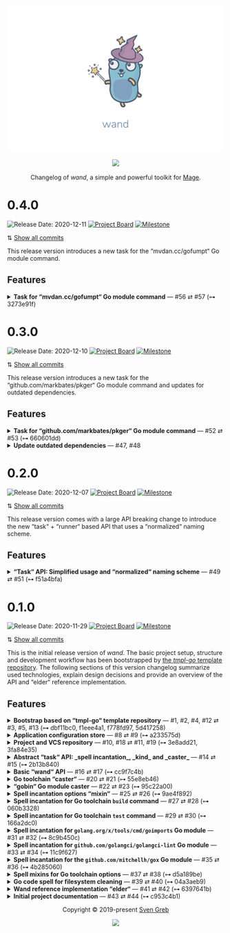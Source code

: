<p align="center"><img src="https://raw.githubusercontent.com/svengreb/wand/main/assets/images/repository-hero.svg?sanitize=true"/></p>

<p align="center"><a href="https://github.com/svengreb/wand/releases/latest"><img src="https://img.shields.io/github/release/svengreb/wand.svg?style=flat-square&label=Release&logo=github&logoColor=eceff4&colorA=4c566a&colorB=88c0d0"/></a></p>

<p align="center">Changelog of <em>wand</em>, a simple and powerful toolkit for <a href="https://magefile.org" target="_blank">Mage</a>.</p>

<!--lint disable no-duplicate-headings no-duplicate-headings-in-section-->

# 0.4.0

![Release Date: 2020-12-11](https://img.shields.io/static/v1?style=flat-square&label=Release%20Date&message=2020-12-11&colorA=4c566a&colorB=88c0d0) [![Project Board](https://img.shields.io/static/v1?style=flat-square&label=Project%20Board&message=0.4.0&logo=github&logoColor=eceff4&colorA=4c566a&colorB=88c0d0)](https://github.com/svengreb/wand/projects/7) [![Milestone](https://img.shields.io/static/v1?style=flat-square&label=Milestone&message=0.4.0&logo=github&logoColor=eceff4&colorA=4c566a&colorB=88c0d0)](https://github.com/svengreb/wand/milestone/4)

⇅ [Show all commits][gh-compare-tag-v0.3.0_v0.4.0]

This release version introduces a new task for the “mvdan.cc/gofumpt“ Go module command.

## Features

<details>
<summary><strong>Task for “mvdan.cc/gofumpt“ Go module command</strong> — #56 ⇄ #57 (⊶ 3273e91f)</summary>

↠ The [mvdan.cc/gofumpt][go-pkg-mvdan.cc/gofumpt] Go module provides the `gofumpt` command, a tool that enforces a stricter format than [`gofmt`][go-pkg-cmd/gofmt] and [provides additional rules][gh-mvdan/gofumpt#rules], while being backwards compatible. It is a modified fork of `gofmt` so it can be used as a drop-in replacement.

To configure and run the `gofumpt` command, a new [`task.GoModule`][go-pkg-if-task#gomodule] has been implemented in the new [gofumpt][go-pkg-task/gofumpt] package that can be run using the [gobin command runner][go-pkg-stc-task/gobin#runner] or any other [command runner][go-pkg-if-task#runner] that handles tasks of kind [`KindGoModule`][go-pkg-const-task#kindgomodule].

The task is customizable through the following functions:

- `WithEnv(map[string]string) gofumpt.Option` — sets the task specific environment.
- `WithExtraArgs(...string) gofumpt.Option` — sets additional arguments to pass to the command.
- `WithExtraRules(bool) gofumpt.Option` — indicates whether `gofumpt`‘s extra rules should be enabled. See the [repository documentation for a listing of available rules][gh-mvdan/gofumpt#rules].
- `WithListNonCompliantFiles(bool) gofumpt.Option` — indicates whether files, whose formatting are not conform to the style guide, are listed.
- `WithModulePath(string) gofumpt.Option` — sets the module import path.
- `WithModuleVersion(*semver.Version) gofumpt.Option` — sets the module version.
- `WithPaths(...string) gofumpt.Option` — sets the paths to search for Go source files. By default all directories are scanned recursively starting from the current working directory.
- `WithReportAllErrors(bool) gofumpt.Option` — indicates whether all errors should be printed instead of only the first 10 on different lines.
- `WithSimplify(bool) gofumpt.Option` — indicates whether code should be simplified.

The “elder“ reference implementation provides the new [`Gofumpt` method][go-pkg-m-elder#elder.gofumpt].

</details>

# 0.3.0

![Release Date: 2020-12-10](https://img.shields.io/static/v1?style=flat-square&label=Release%20Date&message=2020-12-10&colorA=4c566a&colorB=88c0d0) [![Project Board](https://img.shields.io/static/v1?style=flat-square&label=Project%20Board&message=0.3.0&logo=github&logoColor=eceff4&colorA=4c566a&colorB=88c0d0)](https://github.com/svengreb/wand/projects/6) [![Milestone](https://img.shields.io/static/v1?style=flat-square&label=Milestone&message=0.3.0&logo=github&logoColor=eceff4&colorA=4c566a&colorB=88c0d0)](https://github.com/svengreb/wand/milestone/3)

⇅ [Show all commits][gh-compare-tag-v0.2.0_v0.3.0]

This release version introduces a new task for the “github.com/markbates/pkger“ Go module command and updates for outdated dependencies.

## Features

<details>
<summary><strong>Task for “github.com/markbates/pkger“ Go module command</strong> — #52 ⇄ #53 (⊶ 660601dd)</summary>

↠ The [github.com/markbates/pkger][go-pkg-github.com/markbates/pkger] Go module provides the `pkger` command, a tool for embedding static files into Go binaries.

To configure and run the `pkger` command, a new [`task.GoModule`][go-pkg-if-task#gomodule] has been implemented in a the [pkger][go-pkg-task/pkger] package that can be run using the [gobin command runner][go-pkg-stc-task/gobin#runner] or any other [command runner][go-pkg-if-task#runner] that handles tasks of kind [`KindGoModule`][go-pkg-const-task#kindgomodule].

The task is customizable through the following functions:

- `WithEnv(env map[string]string) pkger.Option` — sets the task specific environment.
- `WithExtraArgs(extraArgs ...string) pkger.Option` — sets additional arguments to pass to the command.
- `WithIncludes(includes ...string) pkger.Option` — adds the relative paths of files and directories that should be included.
  By default the paths will be detected by `pkger` itself when used within any of the packages of the target Go module.
- `WithModulePath(path string) pkger.Option` — sets the module import path.
- `WithModuleVersion(version *semver.Version) pkger.Option` — sets the module version.

The “elder“ reference implementation provides the new [`Pkger` method][go-pkg-elder#elder.pkger] including the handling of the [“monorepo“ workaround](#monorepo-workaround).

### Official “Static Assets Embedding“

Please note that the _pkger_ project might be superseded and discontinued due to the official Go toolchain [support for embedding static assets (files)][gh-golang/go#41191] that will most probably be released with [Go version 1.16][gh-golang/go-ms-145].

Please see the official [draft document][googsrc-go-prop-design-embed] and [markbates/pkger#114][gh-markbates/pkger#114] for more details.

### “Monorepo“ Workaround

_pkger_ tries to mimic the Go standard library and the way how the Go toolchain handles modules, but is therefore also affected by its problems and edge cases.
When the `pkger` command is used from the root of a Go module repository, the directory where the `go.mod` file is located, and there is no valid Go source file, the command will fail because it internally uses the same logic like the [`list` command of the Go toolchain][gh-pkg-cmd/go#list] (`go list`).
Therefore a “dummy“ Go source file may need to be created as a workaround. This is mostly only required for repositories that use a [“monorepo“ layout][trunkbasedev-monorepos] where one or more `main` packages are placed in a subdirectory relative to the root directory, e.g. `apps` or `cmd`. For repositories where the root directory already has a Go package, that does not contain any build constraints/tags, or uses a “library“ layout, a “dummy“ file is probably not needed.
Please see [markbates/pkger#109][gh-markbates/pkger#109] and [markbates/pkger#121][gh-markbates/pkger#121] for more details.

The new [`Pkger` method][go-pkg-elder#elder.pkger] of the [“elder“ reference implementation][go-pkg-elder] handles the creation of a temporary “dummy“ file that gets deleted automatically when the tasks finishes in order to avoid the need for the user to add such a file to the repository and commit it into the VCS.

</details>

<details>
<summary><strong>Update outdated dependencies</strong> — #47, #48</summary>

↠ Bumped outdated Go module dependencies to their latest versions:

- #47 (⊶ 41e11b94) [`github.com/Masterminds/semver/v3`][go-pkg-github.com/masterminds/semver/v3] from [3.1.0 to 3.1.1][gh-masterminds/semver-comp-v3.1.0_v3.1.1] — Fixes an issue with generated regular expression operations.
- #48 (⊶ 41e11b94) [`github.com/imdario/mergo`][go-pkg-github.com/imdario/mergo] from [0.3.9 to 0.3.11][gh-imdario/mergo-comp-v0.3.9_v0.3.11] — Includes a bunch of bug fixes that were pending, removes unused test code, reverts a faulty PR and announces a code freeze in preparation for a “cleanroom“ implementation with a new API in order to allow the codebase to be maintainable and clear again.

</details>

# 0.2.0

![Release Date: 2020-12-07](https://img.shields.io/static/v1?style=flat-square&label=Release%20Date&message=2020-12-07&colorA=4c566a&colorB=88c0d0) [![Project Board](https://img.shields.io/static/v1?style=flat-square&label=Project%20Board&message=0.2.0&logo=github&logoColor=eceff4&colorA=4c566a&colorB=88c0d0)](https://github.com/svengreb/wand/projects/5) [![Milestone](https://img.shields.io/static/v1?style=flat-square&label=Milestone&message=0.2.0&logo=github&logoColor=eceff4&colorA=4c566a&colorB=88c0d0)](https://github.com/svengreb/wand/milestone/2)

⇅ [Show all commits][gh-compare-tag-v0.1.0_v0.2.0]

This release version comes with a large API breaking change to introduce the new “task“ + “runner“ based API that uses a “normalized“ naming scheme.

## Features

<details>
<summary><strong>“Task“ API: Simplified usage and “normalized“ naming scheme</strong> — #49 ⇄ #51 (⊶ f51a4bfa)</summary>

↠ With #14 the “abstract“ _wand_ API was introduced with a naming scheme is inspired by the fantasy novel [“Harry Potter“][wikip-hp] that was used to to define interfaces.
The main motivation was to create a matching naming to the overall “magic“ topic and the actual target project [Mage][], but in retrospect this is way too abstract and confusing.

The goal of this change was to…

- rewrite the API to **make it way easier to use**.
- use a **“normal“ naming scheme**.
- improve all **documentations to be more user-scoped** and provide **guides and examples**.

#### New API Concept

The basic mindset of the API will remain partially the same, but it will be designed around the concept of **tasks** and the ways to **run** them.

##### Command Runner

[🅸 `task.Runner`][go-pkg-if-task#runner] is a new base interface that runs a command with parameters in a specific environment. It can be compared to the previous [🅸 `cast.Caster`][go-pkg-if-cast#caster] interface, but provides a cleaner method set accepting the new [🅸 `task.Task`][go-pkg-if-task#task] interface.

- 🅼 `Handles() task.Kind` — returns the supported [task kind][go-pkg-al-task#kind].
- 🅼 `Run(task.Task) error` — runs a command.
- 🅼 `Validate() error` — validates the runner.

The new [🅸 `task.RunnerExec`][go-pkg-if-task#runnerexec] interface is a specialized `task.Runner` and serves as an abstract representation for a command or action, in most cases a (binary) [executable][wikip-exec] of external commands or Go module `main` packages, that provides corresponding information like the path to the executable. It can be compared to the previous [`BinaryCaster`][go-pkg-if-cast#binarycaster] interface, but also comes with a cleaner method set and a more appropriate name.

- 🅼 `FilePath() string` — returns the path to the (binary) command executable.

##### Tasks

[🅸 `task.Task`][go-pkg-if-task#task] is the new interface that is scoped for Mage [“target“][mage-docs-targets] usage. It can be compared to the previous [🅸 `spell.Incantation`][go-pkg-if-spell#incantation] interface, but provides a smaller method set without `Formula() []string`.

- 🅼 `Kind() task.Kind` — returns the [task kind][go-pkg-al-task#kind].
- 🅼 `Options() task.Options` — returns the [task options][go-pkg-if-task#options].

The new [🅸 `task.Exec`][go-pkg-if-task#exec] interface is a specialized `task.Task` and serves as an abstract task for an executable command. It can be compared to the previous [`Binary`][go-pkg-if-spell#binary] interface, but also comes with the new `BuildParams() []string` method that enables a more flexible usage by exposing the parameters for command runner like `task.RunnerExec` and also allows to compose with other tasks. See the Wikipedia page about [the anatomy of a shell CLI][wikip-cli#anaton] for more details about parameters.

- 🅼 `BuildParams() []string` — builds the parameters for a command runner where parameters can consist of options, flags and arguments.
- 🅼 `Env() map[string]string` — returns the task specific environment.

The new [🅸 `task.GoModule`][go-pkg-if-task#gomodule] interface is a specialized `task.Exec` for a executable Go module command. It can be compared to the previous [`spell.GoModule`][go-pkg-if-spell#gomodule] interface and the method set has not changed except a renaming of the `GoModuleID() *project.GoModuleID` to the more appropriate name `ID() *project.GoModuleID`. See the official [Go module reference documentation][go-ref-mod] for more details about Go modules.

- 🅼 `ID() *project.GoModuleID` — returns the identifier of a Go module.

#### New API Naming Scheme

The following listing shows the new name concept and how the previous API components can be mapped to the changes:

1. **Runner** — A component that runs a command with parameters in a specific environment, in most cases a (binary) [executable][wikip-exec] of external commands or Go module `main` packages. The current API component that can be compared to runners is [🅸 `cast.Caster`][go-pkg-if-cast#caster] and its specialized interfaces.
2. **Tasks** — A component that is scoped for Mage [“target“][mage-docs-targets] usage in order to run a action. The current API component that can be compared to tasks is [🅸 `spell.Incantation`][go-pkg-if-spell#incantation] and its specialized interfaces.

#### API Usage

Even though the API has been changed quite heavily, the basic usage almost did not change.

→ **A `task.Task` can only be run through a `task.Runner`!**

Before a `spell.Incantation` was passed to a `cast.Caster` in order to run it, in most cases a (binary) executable of a command that uses the `Formula() []string` method of `spell.Incantation` to pass the result as parameters.
The new API works the same: A `task.Task` is passed to a `task.Runner` that calls the `BuildParams() []string` method when the runner is specialized for (binary) executable of commands.

#### Improved Documentations

Before the documentation was mainly scoped on technical details, but lacked more user-friendly sections about topics like the way how to implement own API components, how to compose the [“elder“ reference implementation][go-pkg-elder] or usage examples for single or [monorepo][trunkbasedev-monorepos] project layouts.

##### User Guide

Most of the current sections have been rewritten or removed entirely while new sections now provide more user-friendly guides about how to…

- use or compose the [“elder“ reference implementation][go-pkg-elder].
- build own tasks and runners using the new API.
- structure repositories independent of the layout, single or “monorepo“.

##### Usage Examples

Some examples have been added, that are linked and documented in the user guides described above, to show how to…

- use or compose the [“elder“ reference implementation][go-pkg-elder].
- build own tasks and runners using the new API.
- structure repositories independent of the layout, single or “monorepo“.

</details>

# 0.1.0

![Release Date: 2020-11-29](https://img.shields.io/static/v1?style=flat-square&label=Release%20Date&message=2020-11-29&colorA=4c566a&colorB=88c0d0) [![Project Board](https://img.shields.io/static/v1?style=flat-square&label=Project%20Board&message=0.1.0&logo=github&logoColor=eceff4&colorA=4c566a&colorB=88c0d0)](https://github.com/svengreb/wand/projects/4) [![Milestone](https://img.shields.io/static/v1?style=flat-square&label=Milestone&message=0.1.0&logo=github&logoColor=eceff4&colorA=4c566a&colorB=88c0d0)](https://github.com/svengreb/wand/milestone/1)

⇅ [Show all commits][gh-compare-tag-init_v0.1.0]

This is the initial release version of _wand_.
The basic project setup, structure and development workflow has been bootstrapped by [the _tmpl-go_ template repository][gh-svengreb/tmpl-go].
The following sections of this version changelog summarize used technologies, explain design decisions and provide an overview of the API and “elder“ reference implementation.

## Features

<details>
<summary><strong>Bootstrap based on “tmpl-go“ template repository</strong> — #1, #2, #4, #12 ⇄ #3, #5, #13 (⊶ dbf11bc0, f1eee4a1, f778fd97, 5d417258)</summary>

<p align="center"><img src="https://github.com/svengreb/tmpl-go/blob/main/assets/images/repository-hero.svg?raw=true"/></p>

↠ Bootstrapped the basic project setup, structure and development workflow [from version 0.3.0][gh-svengreb/tmpl-go-rl-v0.3.0] of the [“tmpl-go“ template repository][gh-svengreb/tmpl-go].
Project specific files like the repository hero image, documentations and GitHub issue/PR templates have been adjusted.

</details>

<details>
<summary><strong>Application configuration store</strong> — #8 ⇄ #9 (⊶ a233575d)</summary>

↠ Like described in [the `/apps` directory documentation][gh-svengreb/tmpl-go-tree-apps] of the _tmpl-go_ template repository, _wand_ also aims to support the [monorepo][trunkbasedev-monorepos] layout.
In order to manage multiple applications, their information and metadata is recorded in a configuration store where each entry is identified by a unique ID, usually the name of the application. The `pkg/app` package provides two interfaces and an unexported struct that implements it that can be used through the exported `NewStore() Store` function.

- 🆃 `pkg/app.Config` — A `struct` type that holds information and metadata of an application.
- 🅸 `pkg/app.Store` — A storage that provides methods to record application configurations:
  - `Add(*Config)` — Adds a application configuration.
  - `Get(string) (*Config, error)` — Returns the application configuration for the given name or nil along with an error when not stored.
- 🆃 `appStore` — A storage for application configurations.
- 🅵 `NewStore() Store` — Creates a new store for application configurations.

</details>

<details>
<summary><strong>Project and VCS repository</strong> — #10, #18 ⇄ #11, #19 (⊶ 3e8add21, 3fa84e35)</summary>

↠ In [GH-9][gh-svengreb/wand#9] the store and configuration for applications has been implemented. _wand_ applications are not standalone but part of a project which in turn is stored in a repository of [a VCS like Git][git-book-intro-vcs]. In case of _wand_ this can also be a [monorepo][trunkbasedev-monorepos] to manage multiple applications, but there is always only a single project which all these applications are part of.
To store project and VCS repository information, some of the newly implemented packages provide the following types:

- 🆃 `pkg/project.Metadata` — A `struct` type that stores information and metadata of a project.
- 🆃 `pkg/project.GoModuleID` — A `struct` type that stores partial information to identify a [Go module][go-ref-mod].
- 🆃 `pkg/vcs.Kind` — A `struct` type that defines the kind of a `pkg/vcs.Repository`.
- 🅸 `pkg/vcs.Repository` — A `interface` type to represents a VCS repository that provides methods to receive repository information:
  - `Kind() Kind` — returns the repository `pkg/vcs.Kind`.
  - `DeriveVersion() error` — derives the repository version based on the `pkg/vcs.Kind`.
  - `Version() interface{}` — returns the repository version.
- 🆃 `pkg/vcs/git.Git` — A `struct` type that implements `pkg/vcs.Repository` to represent a [Git][] repository.
- 🆃 `pkg/vcs/git.Version` — A `struct` type that stores version information and metadata derived from a [Git][] repository.
- 🆃 `pkg/vcs/none.None` — A `struct` type that implements `pkg/vcs.Repository` to represent a nonexistent repository.

</details>

<details>
<summary><strong>Abstract “task“ API: _spell incantation_, _kind_ and _caster_</strong> — #14 ⇄ #15 (⊶ 2b13b840)</summary>

↠ The _wand_ API is inspired by the fantasy novel [“Harry Potter“][wikip-hp] and uses an abstract view to define interfaces. The main motivation to create a matching naming to the overall “magic“ topic and the actual target project [Mage][]. This might be too abstract for some, but is kept understandable insofar as it should allow everyone to use the “task“ API and to derive their own tasks from it.

- 🅸 `cast.Caster` — A `interface` type that casts a `spell.Incantation` using a command for a specific `spell.Kind`:
  - `Cast(spell.Incantation) error` — casts a spell incantation.
  - `Handles() spell.Kind` — returns the spell kind that can be casted.
  - `Validate() error` — validates the caster command.
- 🅸 `cast.BinaryCaster` — A `interface` type that composes `cast.Caster` to run commands using a binary executable:
  - `GetExec() string` — returns the path to the binary executable of the command.
- 🅸 `spell.Incantation` — A `interface` type that is the abstract representation of parameters for a command or action:
  - `Formula() []string` — returns all parameters of a spell.
  - `Kind() Kind` — returns the Kind of a spell.
  - `Options() interface{}` — return the options of a spell.
- 🅸 `cast.Binary` — A `interface` type that composes `cast.Caster` for commands which are using a binary executable:
  - `Env() map[string]string` — returns additional environment variables.
- 🅸 `cast.GoCode` — A `interface` type that composes `cast.Caster` for actions that can be casted without a `cast.Caster`:
  - `Cast() (interface{}, error)` — casts itself.
- 🅸 `cast.GoModule` — A `interface` type that composes `cast.Binary` for commands that are compiled from a [Go module][go-ref-mod]
  - `GoModuleID() *project.GoModuleID` — returns the identifier of a Go module.
- 🆃 `spell.Kind` — A `struct` type that defines the kind of a spell.

The API components can be roughly translated to their purpose:

- `cast.Caster` → an executable command
  It validates the command and defines which `spell.Kind` can be handled by this caster. It could be executed without parameters (`spell.Incantation`), but in most cases needs at least one parameter.
  - `cast.BinaryCaster` → a composed `cast.Caster` to run commands using a binary executable.
    It ensures that the executable file exists and stores information like the path. It could also be executed without parameters (`spell.Incantation`), but would not have any effect im many cases.
- `spell.Incantation` → the parameters of a executable command
  It assemble all parameters based on the given options and ensures the they are correctly formatted for the execution in a shell environment. Except for special incantations like `spell.GoCode` a incantation cannot be used alone but must be passed to a `cast.Caster` that is able to handle the `spell.Kind` of this incantation.
  - `spell.Binary` → a composed `spell.Incantation` to run commands that are using binary executable.
    It can inject or override environment variables in the shell environment in which the the command will be run.
  - `spell.GoCode` → a composed `spell.Incantation` for pure Go code instead of a (binary) executable command.
    It can “cast itself“, e.g. to simply delete a directory using packages like `os` from the Go standard library. It has been designed this way to also allow such tasks to be handled by the incantation API.
  - `spell.GoModule` → a composed `spell.Binary` to run binary commands managed by a [Go module][go-ref-mod], in other words executables installed in `GOBIN` or received via `go get`.
    It requires the module identifier (`path@version`) in order to download and run the executable.

</details>

<details>
<summary><strong>Basic “wand“ API</strong> — #16 ⇄ #17 (⊶ cc9f7c4b)</summary>

↠ In [GH-15][gh-svengreb/wand#15] some parts of the _wand_ API have been implemented in form of spell _incantations_, _kinds_ and _casters_, inspired by the fantasy novel [“Harry Potter“][wikip-hp] as an abstract view to define interfaces. In [GH-9][gh-svengreb/wand#9] and [GH-11][gh-svengreb/wand#11] the API implementations for an application configuration store as well as project and VCS repository metadata were introduced.
These implementations are usable in a combined form via the main _wand_ API that consists of the following types:

- 🅸 `wand.Wand` — A `interface` type that manages a project and its applications and stores their metadata. Applications are registered using a unique name and the stored metadata can be received based on this name:
  - `GetAppConfig(appName string) (app.Config, error)` — returns an application configuration.
  - `GetProjectMetadata() project.Metadata` — returns the project metadata.
  - `RegisterApp(name, displayName, pathRel string) error` — registers a new application.
- 🆃 `wand.ctxKey` — A `struct` type that serves as context key used to wrap a `wand.Wand`.
- 🅵 `wand.GetCtxKey() interface{}` — A `func` type that returns the key used to wrap a `wand.Wand`.
- 🅵 `wand.WrapCtx(parentCtx context.Context, wand Wand) context.Context` — A `func` type that wraps the given `wand.Wand` into the parent context. Use `wand.GetCtxKey() interface{}` to receive the key used to wrap the `wand.Wand`.

</details>

<details>
<summary><strong>Go toolchain “caster“</strong> — #20 ⇄ #21 (⊶ 55e8eb46)</summary>

↠ To use the Go toolchain, also known as [the `go` command][go-pkg-cmd/go], a new [caster][go-pkg-if-cast#caster] (introduced in #14) has been implemented.
The new [`ErrCast`][go-pkg-stc-cast#errcast] `struct` type unifies the handling of errors in the [cast][go-pkg-cast] package.

The [`Validate` function][go-pkg-fn-cast#validate] of the new caster returns an error of type `*cast.ErrCast` when the `go` binary executable does not exist at the configured path or when it is also not available in the [executable search paths][wikip-path_var] of the current environment.

</details>

<details>
<summary><strong>“gobin“ Go module caster</strong> — #22 ⇄ #23 (⊶ 95c22a00)</summary>

##### Go Executable Installation

When installing a Go executable from within a [Go module][go-ref-mod] directory using the [`go install` command][go-pkg-cmd/go#install], it is installed into the Go executable search path that is defined through [the `GOBIN` environment variable][go-pkg-cmd/go#env_vars] and can also be shown and modified using the [`go env` command][go-pkg-cmd/go#print_env]. Even though the executable gets installed globally, the [`go.mod` file][go-ref-mod#file] will be updated to include the installed packages since this is the default behavior of [the `go get` command][go-pkg-cmd/go#get] when running in [_module_ mode][go-docs-cmd-go#mod_aware_cmds].

Next to this problem, the installed executable will also overwrite any executable of the same module/package that was installed already, but maybe from a different version. Therefore only one version of a executable can be installed at a time which makes it impossible to work on different projects that use the same tool but with different versions.

##### History & Future

The local installation of executables built from Go modules/packages has always been a somewhat controversial point which unfortunately, partly for historical reasons, does not offer an optimal and user-friendly solution up to now. The [`go` command][go-pkg-cmd/go] is a fantastic toolchain that provides many great features one would expect to be provided out-of-the-box from a modern and well designed programming language without the requirement to use a third-party solution: from compiling code, running unit/integration/benchmark tests, quality and error analysis, debugging utilities and many more.
Unfortunately the way the [`go install` command][go-pkg-cmd/go#install] of Go versions less or equal to 1.15 handles the installation of an Go module/package executable is still not optimal.

The general problem of tool dependencies is a long-time known issue/weak point of the current Go toolchain and is a highly rated change request from the Go community with discussions like [golang/go#30515][gh-golang/go#30515], [golang/go#25922][gh-golang/go#25922] and [golang/go#27653][gh-golang/go#27653] to improve this essential feature, but they‘ve been around for quite a long time without a solution that works without introducing breaking changes and most users and the Go team agree on.
Luckily, this topic was finally picked up for [the next upcoming Go release version 1.16][gh-ms-golang/go#145] and [gh-golang/go#40276][] introduces a way to install executables in module mode outside a module. The [release note preview also already includes details about this change][go-docs-tip-rln-1.16#mod] and how installation of executables from Go modules will be handled in the future.

##### The Workaround

Beside the great news and anticipation about an official solution for the problem the usage of a workaround is almost inevitable until Go 1.16 is finally released.

The [official Go wiki][gh-golang/go-wiki] provides a section on [“How can I track tool dependencies for a module?”][go-wiki-tool_dep] that describes a workaround that tracks tool dependencies. It allows to use the Go module logic by using a file like `tools.go` with a dedicated `tools` build tag that prevents the included module dependencies to be picked up included for normal executable builds. This approach works fine for non-main packages, but CLI tools that are only implemented in the `main` package can not be imported in such a file.

In order to tackle this problem, a user from the community created [gobin][gh-myitcv/gobin], _an experimental, module-aware command to install/run main packages_.
It allows to install or run main-package commands without “polluting“ the `go.mod` file by default. It downloads modules in version-aware mode into a binary cache path within [the systems cache directory][go-pkg-os#cachedir].
It prevents problems due to already globally installed executables by placing each version in its own directory. The decision to use a cache directory instead of sub-directories within the `GOBIN` path keeps the system clean.

_gobin_ is still in an early development state, but has already received a lot of positive feedback and is used in many projects. There are also members of the core Go team that have contributed to the project and the chance is high that the changes for Go 1.16 were influenced or partially ported from it.
It is currently the best workaround to…

1. …prevent the Go toolchain to pick up the [`GOMOD` environment variable][go-pkg-cmd/go#print_env] (see [`go env GOMOD`][go-pkg-cmd/go#print_env]) that is initialized automatically with the path to the `go.mod` file in the current working directory.
2. …install module/package executables globally without “polluting“ the `go.mod` file.
3. …install module/package executables globally without overriding already installed executables of different versions.

See [gobin‘s FAQ page][gh-myitcv/gobin-wiki-faq] in the repository wiki for more details about the project.

#### The Go Module Caster

To allow to manage the tool dependency problem, _wand_ uses `gobin` through [a new caster][go-pkg-stc-cast/gobin#caster] that prevents the “pollution“ of the project `go.mod` file and allows to…

1. …install `gobin` itself into `GOBIN` ([`go env GOBIN`][go-pkg-cmd/go#print_env]).
2. …cast any [spell incantation][go-pkg-if-spell#incantation] of kind [`KindGoModule`][go-pkg-const-spell#kindgomodule] by installing the executable globally into the dedicated `gobin` cache.

</details>

<details>
<summary><strong>Spell incantation options “mixin“</strong> — #25 ⇄ #26 (⊶ 9ae4f892)</summary>

↠ To allow to compose, manipulate and read spell incantation options after the initial creation, two new types have been added for the [spell][go-pkg-spell] package:

- 🅸 `spell.Options` — A `interface` type as a generic representation for `spell.Incantation` options.
- 🅸 `spell.Mixin` — A `interface` type that allows to compose functions that process `spell.Options` of `spell.Incantation`s.
  - `Apply(Options) (Options, error)` — applies generic `spell.Options` to `spell.Incantation` options.

</details>

<details>
<summary><strong>Spell incantation for Go toolchain <code>build</code> command</strong> — #27 ⇄ #28 (⊶ 060b3328)</summary>

↠ To run the `go build` command of the Go toolchain, a new [`spell.Incantation`][go-pkg-if-spell#incantation] has been implemented in the new [build][go-pkg-spell/golang/build] package that can be used through a [Go toolchain caster][go-pkg-stc-cast/golang#caster].
The spell incantation is configurable through the following functions:

- `WithBinaryArtifactName(name string) build.Option` — sets the name for the binary build artifact.
- `WithCrossCompileTargetPlatforms(platforms ...string) build.Option` — sets the names of cross-compile platform targets.
- `WithFlags(flags ...string) build.Option` — sets additional flags to pass to the Go `build` command along with the base Go flags.
- `WithGoOptions(goOpts ...spellGo.Option) build.Option` — sets shared Go toolchain commands options.
- `WithOutputDir(dir string) build.Option` — sets the output directory, relative to the project root, for compilation artifacts.

To unify further implementations for the Go toolchain, a new `struct` type is available in the [golang][go-pkg-spell/golang] package to store global/shared Go toolchain options that are shared between multiple Go toolchain commands:

- `WithAsmFlags(asmFlags ...string) golang.Option` — sets flags to pass on each `go tool asm` invocation.
- `WithRaceDetector(enableRaceDetector bool) golang.Option` — indicates if the race detector should be enabled.
- `WithTrimmedPath(enableTrimPath bool) golang.Option` — indicates if all file system paths should be removed from the resulting executable.
- `WithEnv(env map[string]string) golang.Option` — adds or overrides Go toolchain command specific environment variables.
- `WithFlags(flags ...string) golang.Option` — sets additional Go toolchain command flags.
- `WithFlagsPrefixAll(flagsPrefixAll bool) golang.Option` — indicates if the values of `-asmflags` and `-gcflags` should be prefixed with the `all=` pattern in order to apply to all packages.
- `WithGcFlags(gcFlags ...string) golang.Option` — sets flags to pass on each `go tool compile` invocation.
- `WithLdFlags(ldFlags ...string) golang.Option` — sets flags to pass on each `go tool link` invocation.
- `WithMixins(mixins ...spell.Mixin) golang.Option` — sets `spell.Mixin`s that can be applied by option consumers.
- `WithTags(tags ...string) golang.Option` — sets Go toolchain tags.

The new [`CompileFormula(opts ...Option) []string` function][go-pkg-fn-spell/golang#compileformula] can be used to compile the formula for these options.

</details>

<details>
<summary><strong>Spell incantation for Go toolchain <code>test</code> command</strong> — #29 ⇄ #30 (⊶ 166a2dc0)</summary>

↠ To run the `go test` command of the Go toolchain, a new [`spell.Incantation`][go-pkg-if-spell#incantation] is available in the new [test][go-pkg-spell/golang/test] package that can be used through a [Go toolchain caster][go-pkg-stc-cast/golang#caster].
The spell incantation is customizable through the following functions:

- `WithBlockProfileOutputFileName(blockProfileOutputFileName string) test.Option` — sets the file name for the Goroutine blocking profile file.
- `WithCoverageProfileOutputFileName(coverageProfileOutputFileName string) test.Option` — sets the file name for the test coverage profile file.
- `WithCPUProfileOutputFileName(cpuProfileOutputFileName string) test.Option` — sets the file name for the CPU profile file.
- `WithBlockProfile(withBlockProfile bool) test.Option` — indicates if the tests should be run with a Goroutine blocking profiling.
- `WithCoverageProfile(withCoverageProfile bool) test.Option` — indicates if the tests should be run with coverage profiling.
- `WithCPUProfile(withCPUProfile bool) test.Option` — indicates if the tests should be run with CPU profiling.
- `WithFlags(flags ...string) test.Option` — sets additional flags that are passed to the Go "test" command along with the shared Go flags.
- `WithGoOptions(goOpts ...spellGo.Option) test.Option` — sets shared Go toolchain command options.
- `WithMemProfile(withMemProfile bool) test.Option` — indicates if the tests should be run with memory profiling.
- `WithMemoryProfileOutputFileName(memoryProfileOutputFileName string) test.Option` — sets the file name for the memory profile file.
- `WithMutexProfile(withMutexProfile bool) test.Option` — indicates if the tests should be run with mutex profiling.
- `WithMutexProfileOutputFileName(mutexProfileOutputFileName string) test.Option` — sets the file name for the mutex profile file.
- `WithOutputDir(outputDir string) test.Option` — sets the output directory, relative to the project root, for reports like coverage or benchmark profiles.
- `WithoutCache(withoutCache bool) test.Option` — indicates if the tests should be run without test caching that is enabled by Go by default.
- `WithPkgs(pkgs ...string) test.Option` — sets the list of packages to test.
- `WithTraceProfile(withTraceProfile bool) test.Option` — indicates if the tests should be run with trace profiling.
- `WithTraceProfileOutputFileName(traceProfileOutputFileName string) test.Option` — sets the file name for the execution trace profile file.
- `WithVerboseOutput(withVerboseOutput bool) test.Option` — indicates if the test output should be verbose.

</details>

<details>
<summary><strong>Spell incantation for <code>golang.org/x/tools/cmd/goimports</code> Go module</strong> — #31 ⇄ #32 (⊶ 8c9b450c)</summary>

↠ The [golang.org/x/tools/cmd/goimports][go-pkg-golang.org/x/tools/cmd/goimports] Go module allows to update Go import lines, adding missing ones and removing unreferenced ones. It also formats code in the same style as [gofmt][go-pkg-cmd/gofmt] so it can be used as a replacement. The source code for the `goimports` command can be found in the [golang/tools][gh-golang/tools-tree-cmd/goimports] repository.

To configure and run the `goimports` command, a new [`spell.Incantation`][go-pkg-if-spell#incantation] is available in the new [goimports][go-pkg-spell/goimports] package that can be casted using the [gobin caster][go-pkg-stc-cast/gobin#caster] or any other [spell caster][go-pkg-if-cast#caster] that handles [spell incantations][go-pkg-if-spell#incantation] of kind [`KindGoModule`][go-pkg-const-spell#kindgomodule].

The spell incantation is customizable through the following functions:

- `WithEnv(env map[string]string) goimports.Option` — sets the spell incantation specific environment.
- `WithExtraArgs(extraArgs ...string) goimports.Option` — sets additional arguments to pass to the `goimports` command.
- `WithListNonCompliantFiles(listNonCompliantFiles bool) goimports.Option` — indicates whether files, whose formatting are not conform to the style guide, are listed.
- `WithLocalPkgs(localPkgs ...string) goimports.Option` — sets local packages whose imports will be placed after 3rd-party packages.
- `WithModulePath(path string) goimports.Option` — sets the `goimports` module import path. Defaults to `goimports.DefaultGoModulePath`.
- `WithModuleVersion(version *semver.Version) goimports.Option` — sets the `goimports` module version. Defaults to `goimports.DefaultGoModuleVersion`.
- `WithPaths(paths ...string) goimports.Option` — sets the paths to search for Go source files. By default all directories are scanned recursively starting from the current working directory.
- `WithPersistedChanges(persistChanges bool) goimports.Option` — indicates whether results are written to the source files instead of standard output.
- `WithReportAllErrors(reportAllErrors bool) goimports.Option` — indicates whether all errors should be printed instead of only the first 10 on different lines.
- `WithVerboseOutput(verbose bool) goimports.Option` — indicates whether the output should be verbose.

</details>

<details>
<summary><strong>Spell incantation for <code>github.com/golangci/golangci-lint</code> Go module</strong> — #33 ⇄ #34 (⊶ 11c9f627)</summary>

↠ The [github.com/golangci/golangci-lint][go-pkg-github.com/golangci/golangci-lint] Go module provides the `golangci-lint` command, a fast, parallel runner for dozens of Go linters Go that uses caching, supports YAML configurations and has integrations with all major IDEs. The source code for the `golangci-lint` command can be found in the [golangci/golangci-lint][gh-golangci/golangci-lint-tree-cmd/golangci-lint] repository.

To configure and run the `golangci-lint` command, a new [`spell.Incantation`][go-pkg-if-spell#incantation] is available in the new [golangcilint][go-pkg-spell/golangcilint] package that can be casted using the [gobin caster][go-pkg-stc-cast/gobin#caster] or any other [spell caster][go-pkg-if-cast#caster] that handles [spell incantations][go-pkg-if-spell#incantation] of kind [`KindGoModule`][go-pkg-const-spell#kindgomodule].

The spell incantation is customizable through the following functions:

- `WithArgs(args ...string) golangcilint.Option` — sets additional arguments to pass to the `golangci-lint` module command.
- `WithEnv(env map[string]string) golangcilint.Option` — sets the spell incantation specific environment.
- `WithModulePath(path string) golangcilint.Option` — sets the `golangci-lint` module command import path. Defaults to `golangcilint.DefaultGoModulePath`.
- `WithModuleVersion(version *semver.Version) golangcilint.Option` — sets the `golangci-lint` module version. Defaults to `golangcilint.DefaultGoModuleVersion`.
- `WithVerboseOutput(verbose bool) golangcilint.Option` — indicates whether the output should be verbose.

</details>

<details>
<summary><strong>Spell incantation for the <code>github.com/mitchellh/gox</code> Go module</strong> — #35 ⇄ #36 (⊶ 4b285060)</summary>

↠ The [github.com/mitchellh/gox][go-pkg-github.com/mitchellh/gox] Go module provides the `gox` command, a dead simple, no frills Go cross compile tool that behaves a lot like the standard Go toolchain `build` command.

To configure and run the `gox` command, a new [`spell.Incantation`][go-pkg-if-spell#incantation] is available in the new [gox][go-pkg-spell/gox] package that can be casted using the [gobin caster][go-pkg-stc-cast/gobin#caster] or any other [spell caster][go-pkg-if-cast#caster] that handles [spell incantations][go-pkg-if-spell#incantation] of kind [`KindGoModule`][go-pkg-const-spell#kindgomodule].

The spell incantation is customizable through the following functions:

- `WithEnv(env map[string]string) gox.Option` — sets the spell incantation specific environment.
- `WithGoCmd(goCmd string) gox.Option` — sets the path to the Go toolchain executable.
- `WithOutputTemplate(outputTemplate string) gox.Option` — sets the name template for cross-compile platform targets. Defaults to `gox.DefaultCrossCompileBinaryNameTemplate`.
- `WithGoOptions(goOpts ...spellGo.Option) gox.Option` — sets shared Go toolchain command options.
- `WithGoBuildOptions(goBuildOpts ...spellGoBuild.Option) gox.Option` — sets options for the Go toolchain `build` command.
- `WithModulePath(path string) gox.Option` — sets the `gox` module command import path. Defaults to `gox.DefaultGoModulePath`.
- `WithModuleVersion(version *semver.Version) gox.Option` — sets the `gox` module version. Defaults to `gox.DefaultGoModuleVersion`.
- `WithVerboseOutput(verbose bool) gox.Option` — indicates whether the output should be verbose.

</details>

<details>
<summary><strong>Spell mixins for Go toolchain options</strong> — #37 ⇄ #38 (⊶ d5a189be)</summary>

↠ To support common use cases for debugging and production optimization, some [spell mixins][go-pkg-if-spell#mixin] have been implemented in the [golang][go-pkg-spell/golang] package:

- 🆂 `MixinImproveDebugging` — A `struct` type that adds linker flags to improve the debugging of binary artifacts. This includes the disabling of inlining and all compiler optimizations tp improve the compatibility for debuggers.
  Note that this mixin will add the `all` prefix for `—gcflags` parameters to make sure all packages are affected. If you disabled the `all` prefix on purpose you need to handle this conflict on your own, e.g. by creating more than one binary artifact each with different build options.
- 🆂 `MixinImproveEscapeAnalysis` — A `struct` type that will add linker flags to improve the escape analysis of binary artifacts.
  Note that this mixin removes the `all` prefix for `—gcflags` parameters to make sure only the target package is affected, otherwise reports for (traverse) dependencies would be included as well. If you enabled the `all` prefix on purpose you need to handle this conflict on your own, e.g. by creating more than one binary artifact each with different build options.
- 🆂 `MixinStripDebugMetadata` — A `struct` type that will add linker flags to strip debug information from binary artifacts. This will include _DWARF_ tables needed for debuggers, but keeps annotations needed for stack traces so panics are still readable. It will also shrink the file size and memory overhead as well as reducing the chance for possible security related problems due to enabled development features or debug information leaks.
  Note that this mixin will add the `all` prefix for `—gcflags` parameters to make sure all packages are affected. If you disabled the `all` prefix on purpose you need to handle this conflict on your own, e.g. by creating more than one binary artifact each with different build options.
- 🆂 `MixinInjectBuildTimeVariableValues` — A `struct` type that will inject build—time values through the `—X` linker flags to populate e.g. application metadata variables.
  It will store a `map[string]string` of key/value pairs to inject to variables at build—time. The key must be the path to the variable in form of `<IMPORT_PATH>.<VARIABLE_NAME>`, e.g. `pkg/internal/support/app.version`. The value is the actual value that will be assigned to the variable, e.g. the application version.
  A field of type [`*project.GoModuleID`][go-pkg-stc-project#gomoduleid] will store partial information about the target Go module to inject the key/value pairs from the data map into.

</details>

<details>
<summary><strong>Go code spell for filesystem cleaning</strong> — #39 ⇄ #40 (⊶ 04a3aeb9)</summary>

↠ To clean paths in a filesystem, like application specific output directories, a new [`GoCode` spell incantation][go-pkg-if-spell#gocode] is available in the new [clean][go-pkg-spell/fs/clean] package that can be used without a [caster][go-pkg-if-cast#caster].

The spell incantation provides the following methods:

- `Clean() ([]string, error)` — removes the configured paths. It returns an error of type `*spell.ErrGoCode` for any error that occurs during the execution of the Go code.

The spell incantation is customizable through the following functions:

- `WithLimitToAppOutputDir(limitToAppOutputDir bool) clean.Option` — indicates whether only paths within the configured application output directory should be allowed.
- `WithPaths(paths ...string) clean.Option` — sets the paths to remove. Note that only paths within the configured application output directory are allowed when `WithLimitToAppOutputDir` is enabled.

</details>

<details>
<summary><strong>Wand reference implementation “elder“</strong> — #41 ⇄ #42 (⊶ 6397641b)</summary>

↠ The default way to use the [_wand_ API][go-pkg-if#wand], with its [casters][go-pkg-cast] and [spells][go-pkg-spell], is the reference implementation [“elder“][go-pkg-elder].
It provides a way to use all _wand_ spells and additionally comes with helper methods to bootstrap a project, validate all _casters_ and simplify logging for process exits:

- `Bootstrap() error` — runs initialization tasks to ensure the wand is operational. This includes the installation of configured caster like [`cast.BinaryCaster`][go-pkg-if-cast#binarycaster] that can handle spell incantations of kind [`spell.KindGoModule`][go-pkg-const-spell#kindgomodule].
- `Clean(appName string, opts ...clean.Option) ([]string, error)` — a [`spell.GoCode`][go-pkg-if-spell#gocode] to remove configured filesystem paths, e.g. output data like artifacts and reports from previous development, test, production and distribution builds. It returns paths that have been cleaned along with an error of type [`*spell.ErrGoCode`][go-pkg-stc-spell#errgocode] when an error occurred during the execution of the Go code. When any error occurs it will be of type [`*app.ErrApp`][go-pkg-stc-app#errapp] or [`*cast.ErrCast`][go-pkg-stc-cast#errcast]. See the [clean][go-pkg-spell/fs/clean] package for all available options.
- `ExitPrintf(code int, verb nib.Verbosity, format string, args ...interface{})` — simplifies the logging for process exits with a suitable [`nib.Verbosity`][go-pkg-stc-github.com/svengreb/nib#verbosity].
- `GetAppConfig(name string) (app.Config, error)` — returns an application configuration. An empty application configuration is returned along with an error of type [`*app.ErrApp`][go-pkg-stc-app#errapp] when there is no configuration in the store for the given name.
- `GetProjectMetadata() project.Metadata` — returns metadata of the project.
- `GoBuild(appName string, opts ...build.Option)` — casts the spell incantation for the [`build`][go-pkg-cmd/go#build] command of the [Go toolchain][go-pkg-cmd/go]. When any error occurs it will be of type [`*app.ErrApp`][go-pkg-stc-app#errapp] or [`*cast.ErrCast`][go-pkg-stc-cast#errcast]. See the [build][go-pkg-spell/golang/build] package for all available options.
- `Goimports(appName string, opts ...goimports.Option) error` — casts the spell incantation for the [golang.org/x/tools/cmd/goimports][go-pkg-golang.org/x/tools/cmd/goimports] Go module command that allows to update Go import lines, add missing ones and remove unreferenced ones. It also formats code in the same style as [`gofmt` command][go-pkg-cmd/gofmt] so it can be used as a replacement. When any error occurs it will be of type [`*app.ErrApp`][go-pkg-stc-app#errapp] or [`*cast.ErrCast`][go-pkg-stc-cast#errcast].
  See the [goimports][go-pkg-spell/goimports] package for all available options. For more details about `goimports` see [the module documentation][go-pkg-golang.org/x/tools/cmd/goimports]. The source code of `goimports` is [available in the GitHub repository][gh-golang/tools-tree-cmd/goimports].
- `GolangCILint(appName string, opts ...golangcilint.Option) error` — casts the spell incantation for the [github.com/golangci/golangci-lint/cmd/golangci-lint][go-pkg-github.com/golangci/golangci-lint/cmd/golangci-lint] Go module command, a fast, parallel runner for dozens of Go linters Go that uses caching, supports YAML configurations and has integrations with all major IDEs. When any error occurs it will be of type [`*app.ErrApp`][go-pkg-stc-app#errapp] or [`*cast.ErrCast`][go-pkg-stc-cast#errcast]. See the [golangcilint][go-pkg-spell/golangcilint] package for all available options.
  For more details about `golangci-lint` see [the module documentation][go-pkg-github.com/golangci/golangci-lint/cmd/golangci-lint] and the [official website][golangci-lint]. The source code of `golangci-lint` is [available in the GitHub repository][gh-golangci/golangci-lint].
- `GoTest(appName string, opts ...spellGoTest.Option) error` — casts the spell incantation for the [`test`][go-pkg-cmd/go#test] command of the [Go toolchain][go-pkg-cmd/go]. When any error occurs it will be of type [`*app.ErrApp`][go-pkg-stc-app#errapp] or [`*cast.ErrCast`][go-pkg-stc-cast#errcast]. See the [test][go-pkg-spell/golang/test] package for all available options.
- `Gox(appName string, opts ...spellGox.Option) error` — casts the spell incantation for the [github.com/mitchellh/gox][go-pkg-github.com/mitchellh/gox] Go module command, a dead simple, no frills Go cross compile tool that behaves a lot like the standard Go toolchain [`build`][go-pkg-cmd/go#build] command. When any error occurs it will be of type [`*app.ErrApp`][go-pkg-stc-app#errapp] or [`*cast.ErrCast`][go-pkg-stc-cast#errcast]. See the [gox][go-pkg-spell/gox] package for all available options.
  For more details about `gox` see [the module documentation][go-pkg-github.com/mitchellh/gox]. The source code of `gox` is [available in the GitHub repository][gh-mitchellh/gox].
- `RegisterApp(name, displayName, pathRel string) error` — creates and stores a new application configuration. Note that the package path must be relative to the project root directory!
  It returns an error of type [\*app.ErrApp][go-pkg-stc-app#errapp] when the application path is not relative to the project root directory, when it is not a subdirectory of it or when any other error occurs.
- `Validate() error` — ensures that all casters are properly initialized and available. It returns an error of type [\*cast.ErrCast][go-pkg-stc-cast#errcast] when the validation of any of the supported casters fails.
- `New(opts ...Option) (*Elder, error)` — creates a new elder wand.
  The module name is determined automatically using the [`runtime/debug`][go-pkg-runtime/debug] package. The absolute path to the root directory is automatically set based on the current working directory. Note that the working directory must be set manually when the “magefile“ is not placed in the root directory by pointing Mage to it:
  - `-d <PATH>` option to set the directory from which “magefiles“ are read (defaults to `.`).
  - `-w <PATH>` option to set the working directory where “magefiles“ will run (defaults to value of `-d` flag).
    If any error occurs it will be of type [\*cast.ErrCast][go-pkg-stc-cast#errcast] or [\*project.ErrProject][go-pkg-stc-project#errproject].

It is customizable through the following functions:

- `WithGobinCasterOptions(opts ...castGobin.Option) elder.Option` — sets [“gobin“ caster][go-pkg-cast/gobin] options.
- `WithGoToolchainCasterOptions(opts ...castGoToolchain.Option) elder.Option` — sets [Go toolchain caster][go-pkg-cast/golang/toolchain] options.
- `WithNib(n nib.Nib) elder.Option` — sets the [log-level based line printer for human-facing messages][go-pkg-github.com/svengreb/nib].
- `WithProjectOptions(opts ...project.Option) elder.Option` — sets [project][go-pkg-project] options.

</details>

<details>
<summary><strong>Initial project documentation</strong> — #43 ⇄ #44 (⊶ c953c4b1)</summary>

↠ The initial project documentation includes…

1. …an overview of the project features.
2. …information about the project motivation:
   1. “Why should I use [Mage][]…“
   2. “…and why _wand_?“
3. …the project design decisions and how to use it:
   1. The overall wording and inspiration.
   2. A basic overview of the API.
   3. An introduction to the “elder“ reference implementation.
4. …information about how to contribute to this project.

</details>

<p align="center">Copyright &copy; 2019-present <a href="https://www.svengreb.de" target="_blank">Sven Greb</a></p>

<p align="center"><a href="https://github.com/svengreb/wand/blob/main/LICENSE"><img src="https://img.shields.io/static/v1.svg?style=flat-square&label=License&message=MIT&logoColor=eceff4&logo=github&colorA=4c566a&colorB=88c0d0"/></a></p>

<!--
+------------------+
+ Formatting Notes +
+------------------+

The `<summary />` tag must be separated with a blank line from the actual item content paragraph,
otherwise Markdown elements are not parsed and rendered!

+------------------+
+ Symbol Reference +
+------------------+
↠ (U+21A0): Start of a log section description
— (U+2014): Separator between a log section title and the metadata
⇄ (U+21C4): Separator between a issue ID and pull request ID in a log metadata
⊶ (U+22B6): Icon prefix for the short commit SHA checksum in a log metadata
⇅ (U+21C5): Icon prefix for the link of the Git commit history comparison on GitHub
-->

<!--lint disable final-definition-->

<!-- Base Links -->

<!-- Shared Links -->

[go-pkg-cmd/gofmt]: https://pkg.go.dev/cmd/gofmt
[go-pkg-const-task#kindgomodule]: https://pkg.go.dev/github.com/svengreb/wand/pkg/task#KindGoModule
[go-pkg-elder]: https://pkg.go.dev/github.com/svengreb/wand/pkg/elder
[go-pkg-if-task#runner]: https://pkg.go.dev/github.com/svengreb/wand/pkg/task#Runner
[go-pkg-if-task#gomodule]: https://pkg.go.dev/github.com/svengreb/wand/pkg/task#GoModule
[go-pkg-stc-task/gobin#runner]: https://pkg.go.dev/github.com/svengreb/wand/pkg/task/gobin#Runner
[go-ref-mod]: https://golang.org/ref/mod
[mage]: https://magefile.org
[trunkbasedev-monorepos]: https://trunkbaseddevelopment.com/monorepos
[wikip-hp]: https://en.wikipedia.org/wiki/Harry_Potter

<!-- v0.1.0 -->

[gh-compare-tag-init_v0.1.0]: https://github.com/svengreb/wand/compare/dbf11bc0...v0.1.0
[gh-golang/go-wiki]: https://github.com/golang/go/wiki
[gh-golang/go#25922]: https://github.com/golang/go/issues/25922
[gh-golang/go#27653]: https://github.com/golang/go/issues/27653
[gh-golang/go#30515]: https://github.com/golang/go/issues/30515
[gh-golang/go#40276]: https://github.com/golang/go/issues/40276
[gh-golang/tools-tree-cmd/goimports]: https://github.com/golang/tools/tree/master/cmd/goimports
[gh-golangci/golangci-lint-tree-cmd/golangci-lint]: https://github.com/golangci/golangci-lint/tree/master/cmd/golangci-lint
[gh-golangci/golangci-lint]: https://github.com/golangci/golangci-lint
[gh-mitchellh/gox]: https://github.com/mitchellh/gox
[gh-ms-golang/go#145]: https://github.com/golang/go/milestone/145
[gh-myitcv/gobin-wiki-faq]: https://github.com/myitcv/gobin/wiki/FAQ
[gh-myitcv/gobin]: https://github.com/myitcv/gobin
[gh-svengreb/tmpl-go-rl-v0.3.0]: https://github.com/svengreb/tmpl-go/releases/tag/v0.3.0
[gh-svengreb/tmpl-go-tree-apps]: https://github.com/svengreb/tmpl-go/tree/main/apps
[gh-svengreb/tmpl-go]: https://github.com/svengreb/tmpl-go
[gh-svengreb/wand#11]: https://github.com/svengreb/wand/issues/11
[gh-svengreb/wand#15]: https://github.com/svengreb/wand/issues/15
[gh-svengreb/wand#9]: https://github.com/svengreb/wand/issues/9
[git-book-intro-vcs]: https://git-scm.com/book/en/v2/Getting-Started-About-Version-Control
[git]: https://git-scm.com
[go-docs-cmd-go#mod_aware_cmds]: https://golang.org/ref/mod#mod-commands
[go-docs-tip-rln-1.16#mod]: https://tip.golang.org/doc/go1.16#modules
[go-pkg-cast]: https://pkg.go.dev/github.com/svengreb/wand/pkg/cast
[go-pkg-cast/gobin]: https://pkg.go.dev/github.com/svengreb/wand/pkg/cast/gobin
[go-pkg-cast/golang/toolchain]: https://pkg.go.dev/github.com/svengreb/wand/pkg/cast/golang/toolchain
[go-pkg-cmd/go]: https://pkg.go.dev/cmd/go
[go-pkg-cmd/go#build]: https://pkg.go.dev/cmd/go/#hdr-Compile_packages_and_dependencies
[go-pkg-cmd/go#env_vars]: https://pkg.go.dev/cmd/go/#hdr-Environment_variables
[go-pkg-cmd/go#get]: https://pkg.go.dev/cmd/go/#hdr-Add_dependencies_to_current_module_and_install_them
[go-pkg-cmd/go#install]: https://pkg.go.dev/cmd/go#hdr-Compile_and_install_packages_and_dependencies
[go-pkg-cmd/go#print_env]: https://pkg.go.dev/cmd/go/#hdr-Print_Go_environment_information
[go-pkg-cmd/go#test]: https://pkg.go.dev/cmd/go/#hdr-Test_packages
[go-pkg-const-spell#kindgomodule]: https://pkg.go.dev/github.com/svengreb/wand/pkg/spell#KindGoModule
[go-pkg-fn-cast#validate]: https://pkg.go.dev/github.com/svengreb/wand/pkg/cast#Validate
[go-pkg-fn-spell/golang#compileformula]: https://pkg.go.dev/github.com/svengreb/wand/pkg/spell/golang#CompileFormula
[go-pkg-github.com/golangci/golangci-lint]: https://pkg.go.dev/github.com/golangci/golangci-lint
[go-pkg-github.com/golangci/golangci-lint/cmd/golangci-lint]: https://pkg.go.dev/github.com/golangci/golangci-lint/cmd/golangci-lint
[go-pkg-github.com/mitchellh/gox]: https://pkg.go.dev/github.com/mitchellh/gox
[go-pkg-github.com/svengreb/nib]: https://pkg.go.dev/github.com/svengreb/nib
[go-pkg-golang.org/x/tools/cmd/goimports]: https://pkg.go.dev/golang.org/x/tools/cmd/goimports
[go-pkg-if-cast#binarycaster]: https://pkg.go.dev/github.com/svengreb/wand/pkg/cast#BinaryCaster
[go-pkg-if-cast#caster]: https://pkg.go.dev/github.com/svengreb/wand/pkg/cast#Caster
[go-pkg-if-spell#gocode]: https://pkg.go.dev/github.com/svengreb/wand/pkg/spell#GoCode
[go-pkg-if-spell#incantation]: https://pkg.go.dev/github.com/svengreb/wand/pkg/spell#Incantation
[go-pkg-if-spell#mixin]: https://pkg.go.dev/github.com/svengreb/wand/pkg/spell#Mixin
[go-pkg-if#wand]: https://pkg.go.dev/github.com/svengreb/wand#Wand
[go-pkg-os#cachedir]: https://pkg.go.dev/os/#UserCacheDir
[go-pkg-project]: https://pkg.go.dev/github.com/svengreb/wand/pkg/project
[go-pkg-runtime/debug]: https://pkg.go.dev/runtime/debug
[go-pkg-spell]: https://pkg.go.dev/github.com/svengreb/wand/pkg/spell
[go-pkg-spell/fs/clean]: https://pkg.go.dev/github.com/svengreb/wand/pkg/spell/fs/clean
[go-pkg-spell/goimports]: https://pkg.go.dev/github.com/svengreb/wand/pkg/spell/goimports
[go-pkg-spell/golang]: https://pkg.go.dev/github.com/svengreb/wand/pkg/spell/golang
[go-pkg-spell/golang/build]: https://pkg.go.dev/github.com/svengreb/wand/pkg/spell/golang/build
[go-pkg-spell/golang/test]: https://pkg.go.dev/github.com/svengreb/wand/pkg/spell/golang/test
[go-pkg-spell/golangcilint]: https://pkg.go.dev/github.com/svengreb/wand/pkg/spell/golangcilint
[go-pkg-spell/gox]: https://pkg.go.dev/github.com/svengreb/wand/pkg/spell/gox
[go-pkg-stc-app#errapp]: https://pkg.go.dev/github.com/svengreb/wand/pkg/app#ErrApp
[go-pkg-stc-cast/gobin#caster]: https://pkg.go.dev/github.com/svengreb/wand/pkg/cast/gobin#Caster
[go-pkg-stc-cast/golang#caster]: https://pkg.go.dev/github.com/svengreb/wand/pkg/cast/golang#Caster
[go-pkg-stc-cast#errcast]: https://pkg.go.dev/github.com/svengreb/wand/pkg/cast#ErrCast
[go-pkg-stc-github.com/svengreb/nib#verbosity]: https://pkg.go.dev/github.com/svengreb/nib#Verbosity
[go-pkg-stc-project#errproject]: https://pkg.go.dev/github.com/svengreb/wand/pkg/project#ErrProject
[go-pkg-stc-project#gomoduleid]: https://pkg.go.dev/github.com/svengreb/wand/pkg/project#GoModuleID
[go-pkg-stc-spell#errgocode]: https://pkg.go.dev/github.com/svengreb/wand/pkg/spell#ErrGoCode
[go-ref-mod#file]: https://golang.org/ref/mod#go-mod-file
[go-wiki-tool_dep]: https://github.com/golang/go/wiki/Modules#how-can-i-track-tool-dependencies-for-a-module
[golangci-lint]: https://golangci-lint.run
[wikip-path_var]: https://en.wikipedia.org/wiki/PATH_(variable)

<!-- v0.2.0 -->

[gh-compare-tag-v0.1.0_v0.2.0]: https://github.com/svengreb/wand/compare/v0.1.0...v0.2.0
[go-pkg-al-task#kind]: https://pkg.go.dev/github.com/svengreb/wand/pkg/task#Kind
[go-pkg-if-spell#binary]: https://pkg.go.dev/github.com/svengreb/wand/pkg/spell#Binary
[go-pkg-if-spell#gomodule]: https://pkg.go.dev/github.com/svengreb/wand/pkg/spell#GoModule
[go-pkg-if-task#exec]: https://pkg.go.dev/github.com/svengreb/wand/pkg/task#Exec
[go-pkg-if-task#options]: https://pkg.go.dev/github.com/svengreb/wand/pkg/task#Options
[go-pkg-if-task#runnerexec]: https://pkg.go.dev/github.com/svengreb/wand/pkg/task#RunnerExec
[go-pkg-if-task#task]: https://pkg.go.dev/github.com/svengreb/wand/pkg/task#Task
[mage-docs-targets]: https://magefile.org/targets
[wikip-cli#anaton]: https://en.wikipedia.org/wiki/Command-line_interface#Anatomy_of_a_shell_CLI
[wikip-exec]: https://en.wikipedia.org/wiki/Executable

<!-- v0.3.0 -->

[gh-compare-tag-v0.2.0_v0.3.0]: https://github.com/svengreb/wand/compare/v0.2.0...v0.3.0
[gh-golang/go-ms-145]: https://github.com/golang/go/milestone/145
[gh-golang/go#41191]: https://github.com/golang/go/issues/41191
[gh-imdario/mergo-comp-v0.3.9_v0.3.11]: https://github.com/imdario/mergo/compare/v0.3.9...v0.3.11
[gh-markbates/pkger#109]: https://github.com/markbates/pkger/issues/109
[gh-markbates/pkger#114]: https://github.com/markbates/pkger/issues/114
[gh-markbates/pkger#121]: https://github.com/markbates/pkger/issues/121
[gh-masterminds/semver-comp-v3.1.0_v3.1.1]: https://github.com/Masterminds/semver/compare/v3.1.0...v3.1.1
[gh-pkg-cmd/go#list]: https://pkg.go.dev/cmd/go/#hdr-List_packages_or_modules
[go-pkg-elder#elder.pkger]: https://pkg.go.dev/github.com/svengreb/wand/elder#Elder.Pkger
[go-pkg-github.com/imdario/mergo]: https://pkg.go.dev/github.com/imdario/mergo
[go-pkg-github.com/markbates/pkger]: https://pkg.go.dev/github.com/markbates/pkger
[go-pkg-github.com/masterminds/semver/v3]: https://pkg.go.dev/github.com/Masterminds/semver/v3
[go-pkg-task/pkger]: https://pkg.go.dev/github.com/svengreb/wand/pkg/task/pkger
[googsrc-go-prop-design-embed]: https://go.googlesource.com/proposal/+/master/design/draft-embed.md

<!-- v0.4.0 -->

[gh-compare-tag-v0.3.0_v0.4.0]: https://github.com/svengreb/wand/compare/v0.3.0...v0.4.0
[gh-mvdan/gofumpt#rules]: https://github.com/mvdan/gofumpt#added-rules
[go-pkg-m-elder#elder.gofumpt]: https://pkg.go.dev/github.com/svengreb/wand/pkg/elder#Elder.Gofumpt
[go-pkg-mvdan.cc/gofumpt]: https://pkg.go.dev/mvdan.cc/gofumpt
[go-pkg-task/gofumpt]: https://pkg.go.dev/github.com/svengreb/wand/pkg/task/gofumpt
